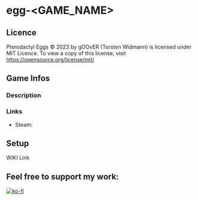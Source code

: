 # egg-<GAME_NAME>
## Licence
Pterodactyl Eggs © 2023 by gOOvER (Torsten Widmann) is licensed under MIT Licence. To view a copy of this license, visit https://opensource.org/license/mit/

## Game Infos

### Description
### Links
- Steam:

## Setup

WIKI Link

## Feel free to support my work:

[![ko-fi](https://ko-fi.com/img/githubbutton_sm.svg)](https://ko-fi.com/B0B351D0Q)
